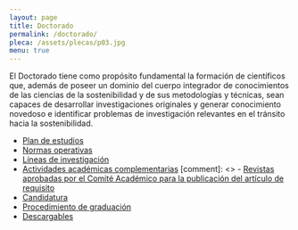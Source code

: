 ```yaml
---
layout: page
title: Doctorado
permalink: /doctorado/
pleca: /assets/plecas/p03.jpg
menu: true
---
```


El Doctorado tiene como propósito fundamental la formación de
científicos que, además de poseer un dominio del cuerpo integrador de
conocimientos de las ciencias de la sostenibilidad y de sus
metodologías y técnicas, sean capaces de desarrollar investigaciones
originales y generar conocimiento novedoso e identificar problemas de
investigación relevantes en el tránsito hacia la sostenibilidad.

 - [Plan de estudios](/assets/docs/plan-doctorado.pdf)
 - [Normas operativas](/assets/docs/normas_operativas.pdf)
 - [Líneas de investigación](/doctorado/lineas)
 - [Actividades académicas complementarias](/doctorado/actividades)
[comment]: <> - [Revistas aprobadas por el Comité Académico para la publicación del artículo de requisito](/doctorado/revistas)
 - [Candidatura](/doctorado/candidatura)
 - [Procedimiento de graduación](/doctorado/graduacion)
 - [Descargables](/doctorado/descargables)
